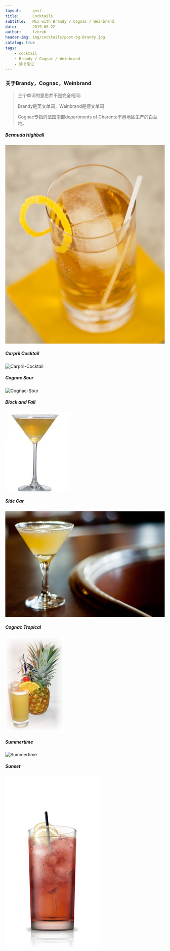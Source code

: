 ```yaml
---
layout:     post
title:      Cocktails
subtitle:   Mix with Brandy / Cognac / Weinbrand
date:       2019-08-22
author:     fzerob
header-img: img/cocktails/post-bg-Brandy.jpg
catalog: true
tags:
    - cocktail
    - Brandy / Cognac / Weinbrand
    - 读书笔记
---
```


### 关于Brandy，Cognac，Weinbrand 
> 三个单词的意思并不是完全相同:
> 
> Brandy是英文单词，Weinbrand是德文单词
>
> Cognac专指的法国南部departments of Charente干邑地区生产的白兰地。
> 



##### Bermuda Highball
![Bermuda-Highball](img/cocktails/1-bermuda-highball.jpg)


##### Carpril Cocktail
![Carpril-Cocktail](img/cocktails/2-carpril-cocktail.jpg)
	
##### Cognac Sour
![Cognac-Sour](img/cocktails/3-cognac-cour.jpg)

##### Block and Fall
![Block-and-Fall](img/cocktails/4-block-and-fall.jpeg)	
	
##### Side Car
![Side-Car](img/cocktails/5-side-car.jpg)

##### Cognac Tropical
![Cognac-Tropical](img/cocktails/6-cognac-tropical.jpg)

##### Summertime
![Summertime](img/cocktails/7-summertime.jpg)

##### Sunset
![Sunset](img/cocktails/16-sunset.png)